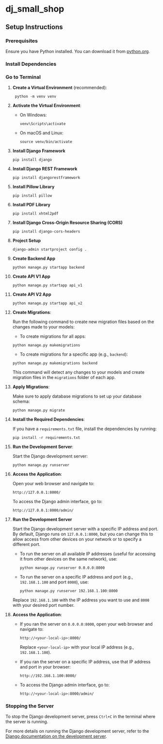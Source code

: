 # dj_small_shop

## Setup Instructions

### Prerequisites
Ensure you have Python installed. You can download it from [python.org](https://www.python.org/).

### Install Dependencies
 
### Go to Terminal 

1. **Create a Virtual Environment** (recommended):

   ```
    python -m venv venv
    ```

2. **Activate the Virtual Environment**:

    - On Windows:
      ```
      venv\Scripts\activate
      ```

    - On macOS and Linux:
      ```
      source venv/bin/activate
      ```
      
3. **Install Django Framework**

    ```
   pip install django
    ``` 
   
3. **Install Django REST Framework**

    ```
   pip install djangorestframework
    ``` 

4. **Install Pillow Library**
    
    ```
    pip install pillow
    ```
   
5. **Install PDF Library**
    ```
   pip install xhtml2pdf
    ```

6. **Install Django Cross-Origin Resource Sharing (CORS)**
    ```
    pip install django-cors-headers
    ```


7. **Project Setup**
    ```
    django-admin startproject config .
    ```


8. **Create Backend App**
    ```
    python manage.py startapp backend
    ```


9. **Create API V1 App**
    ```
    python manage.py startapp api_v1
    ```

10. **Create API V2 App**
    ```
    python manage.py startapp api_v2
    ```

3. **Create Migrations**:

    Run the following command to create new migration files based on the changes made to your models:

   - To create migrations for all apps:
    ```
    python manage.py makemigrations
    ``` 

    - To create migrations for a specific app (e.g., `backend`):
   
    ```
    python manage.py makemigrations backend
    ```

    This command will detect any changes to your models and create migration files in the `migrations` folder of each app.

    
12. **Apply Migrations**:

    Make sure to apply database migrations to set up your database schema:

    ```
    python manage.py migrate
    ```
   
11. **Install the Required Dependencies**:

    If you have a `requirements.txt` file, install the dependencies by running:

    ```
    pip install -r requirements.txt
    ```

4. **Run the Development Server**:

    Start the Django development server:

    ```
    python manage.py runserver
    ```
   
5. **Access the Application**:

    Open your web browser and navigate to:

    ```
    http://127.0.0.1:8000/
    ```

    To access the Django admin interface, go to:

    ```
    http://127.0.0.1:8000/admin/
    ```
   
3. **Run the Development Server**

    Start the Django development server with a specific IP address and port. By default, Django runs on `127.0.0.1:8000`, but you can change this to allow access from other devices on your network or to specify a different port.

    - To run the server on all available IP addresses (useful for accessing it from other devices on the same network), use:
      ```
      python manage.py runserver 0.0.0.0:8000
      ```

    - To run the server on a specific IP address and port (e.g., `192.168.1.100` and port `8000`), use:
      ```
      python manage.py runserver 192.168.1.100:8000
      ```

    Replace `192.168.1.100` with the IP address you want to use and `8000` with your desired port number.


4. **Access the Application**:

    - If you ran the server on `0.0.0.0:8000`, open your web browser and navigate to:
      ```
      http://<your-local-ip>:8000/
      ```
      Replace `<your-local-ip>` with your local IP address (e.g., `192.168.1.100`).

    - If you ran the server on a specific IP address, use that IP address and port in your browser:
      ```
      http://192.168.1.100:8000/
      ```

    - To access the Django admin interface, go to:
      ```
      http://<your-local-ip>:8000/admin/
      ```
   
### Stopping the Server

To stop the Django development server, press `Ctrl+C` in the terminal where the server is running.

For more details on running the Django development server, refer to the [Django documentation on the development server](https://docs.djangoproject.com/en/stable/ref/django-admin/#runserver).